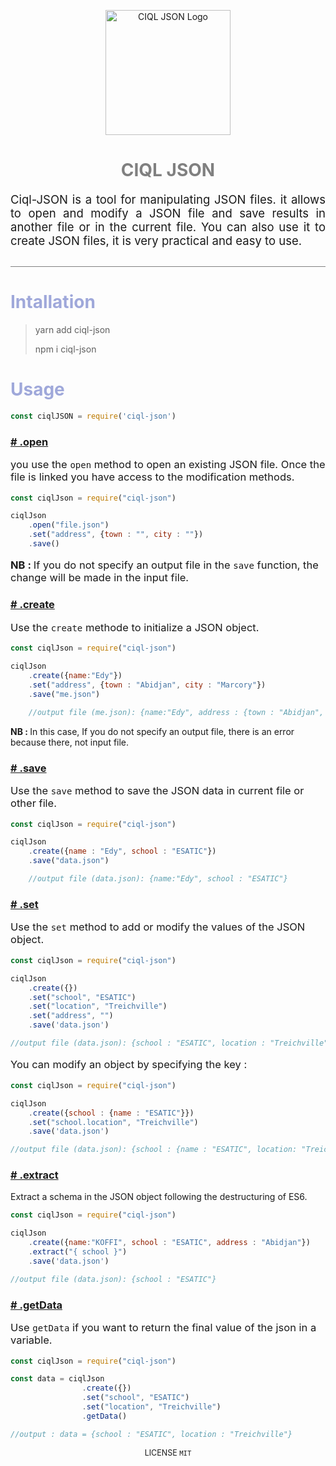 
<p align="center">
  <img width="200" src="https://raw.githubusercontent.com/dykoffi/files/main/logoCIQLJSON2.png" alt="CIQL JSON Logo">
</p>

<h1 align="center" style="color:grey;font-family:">CIQL JSON</h1>
<p style="font-size:18.5px; border-bottom:1px solid grey; padding-bottom:30px" align="justify">
    Ciql-JSON is a tool for manipulating JSON files. it allows to open and modify a JSON file and save results in another file or in the current file. You can also use it to create JSON files, it is very practical and easy to use.
</p>
<h1 style="color:#9fa8da;">Intallation</h1>

> yarn add ciql-json
> 
> npm i ciql-json

<h1 style="color:#9fa8da;">Usage</h1>


```js
const ciqlJSON = require('ciql-json')
```
<h3 id="funcopen" style="color:#ff80ab;">
<a href="#funcopen"># .open</a></h3>

<p style="font-size:16.5px">
you use the <code>open</code> method to open an existing JSON file. Once the file is linked you have access to the modification methods.
</p>

```js
const ciqlJson = require("ciql-json")

ciqlJson
    .open("file.json")
    .set("address", {town : "", city : ""})
    .save()
```
<p style="font-size:16.5px">
<b>NB : </b> If you do not specify an output file in the <code>save</code> function, the change will be made in the input file.
</p>


<h3 id="funccreate" style="color:#ff80ab;">
<a href="#funccreate"># .create</a></h3>
<p style="font-size:16.5px">
Use the  <code>create</code>  methode to initialize a JSON object.
</p>

```js
const ciqlJson = require("ciql-json")

ciqlJson
    .create({name:"Edy"})
    .set("address", {town : "Abidjan", city : "Marcory"})
    .save("me.json")

    //output file (me.json): {name:"Edy", address : {town : "Abidjan", city : "Marcory"}
```
<b>NB : </b>In this case, If you do not specify an output file, there is an error because there, not input file.
</p>

<h3 id="funcsave" style="color:#ff80ab;">
<a href="#funcsave"># .save</a> </h3>
<p style="font-size:16.5px">
Use the <code>save</code> method to save the JSON data in current file or other file.
</p>

```js
const ciqlJson = require("ciql-json")

ciqlJson
    .create({name : "Edy", school : "ESATIC"})
    .save("data.json")

    //output file (data.json): {name:"Edy", school : "ESATIC"}
```

<h3 id="funcset" style="color:#ff80ab;">
<a href="#funcset">#  .set</a></h3>

<p style="font-size:16.5px">
Use the <code>set</code> method to add or modify the values ​​of the JSON object.
</p>


```js
const ciqlJson = require("ciql-json")

ciqlJson
    .create({})
    .set("school", "ESATIC")
    .set("location", "Treichville")
    .set("address", "")
    .save('data.json')

//output file (data.json): {school : "ESATIC", location : "Treichville", address : ""}
```

<p style="font-size:16.5px">
You can modify an object by specifying the key : 
</p>

```js
const ciqlJson = require("ciql-json")

ciqlJson
    .create({school : {name : "ESATIC"}})
    .set("school.location", "Treichville")
    .save('data.json')

//output file (data.json): {school : {name : "ESATIC", location: "Treichville",}}
```


<h3 id="funcextract" style="color:#ff80ab;">
<a href="#funcextract">#  .extract</a></h3>
Extract a schema in the JSON object following the destructuring of ES6.
</p>

```js
const ciqlJson = require("ciql-json")

ciqlJson
    .create({name:"KOFFI", school : "ESATIC", address : "Abidjan"})
    .extract("{ school }")
    .save('data.json')

//output file (data.json): {school : "ESATIC"}
```

<h3 id="funcgetData" style="color:#ff80ab;">
<a href="#funcgetData"># .getData</a></h3>

<p style="font-size:16.5px">
Use <code>getData</code> if you want to return the final value of the json in a variable.
</p>


```js
const ciqlJson = require("ciql-json")

const data = ciqlJson
                .create({})
                .set("school", "ESATIC")
                .set("location", "Treichville")
                .getData()

//output : data = {school : "ESATIC", location : "Treichville"}
```

<p align="center" style="font-size:12.5px">
LICENSE <code>MIT</code>
</p>